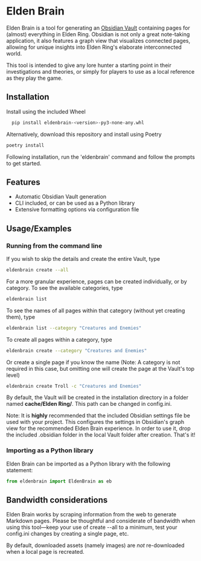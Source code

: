 
# Elden Brain

Elden Brain is a tool for generating an [Obsidian Vault](https://obsidian.md/) containing pages for (almost) everything in Elden Ring. Obsidian is not only a great note-taking application, it also features a graph view that visualizes connected pages, allowing for unique insights into Elden Ring's elaborate interconnected world.

This tool is intended to give any lore hunter a starting point in their investigations and theories, or simply for players to use as a local reference as they play the game.

## Installation

Install using the included Wheel

```bash
  pip install eldenbrain-<version>-py3-none-any.whl
```

Alternatively, download this repository and install using Poetry

```bash
poetry install
```

Following installation, run the 'eldenbrain' command and follow the prompts to get started.

## Features

- Automatic Obsidian Vault generation
- CLI included, or can be used as a Python library
- Extensive formatting options via configuration file

## Usage/Examples

### Running from the command line
If you wish to skip the details and create the entire Vault, type
```bash
eldenbrain create --all
```
For a more granular experience, pages can be created individually, or by category. To see the available categories, type
```bash
eldenbrain list
```
To see the names of all pages within that category (without yet creating them), type
```bash
eldenbrain list --category "Creatures and Enemies"
```
To create all pages within a category, type
```bash
eldenbrain create --category "Creatures and Enemies"
```
Or create a single page if you know the name (Note: A category is not required in this case, but omitting one will create the page at the Vault's top level)
```bash
eldenbrain create Troll -c "Creatures and Enemies"
```

By default, the Vault will be created in the installation directory in a folder named **cache/Elden Ring/**. This path can be changed in config.ini.

Note: It is **highly** recommended that the included Obsidian settings file be used with your project. This configures the settings in Obsidian's graph view for the recommended Elden Brain experience. In order to use it, drop the included .obsidian folder in the local Vault folder after creation. That's it!

### Importing as a Python library

Elden Brain can be imported as a Python library with the following statement:

```python
from eldenbrain import EldenBrain as eb
```

## Bandwidth considerations

Elden Brain works by scraping information from the web to generate Markdown pages. Please be thoughtful and considerate of bandwidth when using this tool—keep your use of create --all to a minimum, test your config.ini changes by creating a single page, etc.

By default, downloaded assets (namely images) are *not* re-downloaded when a local page is recreated.